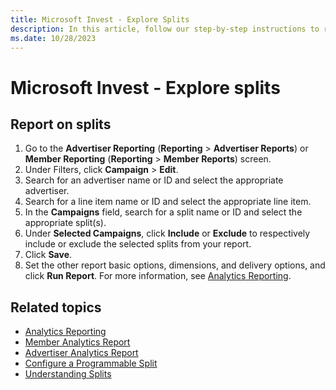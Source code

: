 ```yaml
---
title: Microsoft Invest - Explore Splits
description: In this article, follow our step-by-step instructions to run a report on a specific split or multiple splits under a specific line item.
ms.date: 10/28/2023
---
```


# Microsoft Invest - Explore splits

## Report on splits

1. Go to the **Advertiser Reporting** (**Reporting** > **Advertiser Reports**) or **Member Reporting** (**Reporting** > **Member Reports**) screen.
1. Under Filters, click **Campaign** > **Edit**.
1. Search for an advertiser name or ID and select the appropriate advertiser.
1. Search for a line item name or ID and select the appropriate line item.
1. In the **Campaigns** field, search for a split name or ID and select the appropriate split(s).
1. Under **Selected Campaigns**, click **Include** or **Exclude** to respectively include or exclude the selected splits from your report.
1. Click **Save**.
1. Set the other report basic options, dimensions, and delivery options, and click **Run Report**. For more information, see [Analytics Reporting](analytics-reporting.md).

## Related topics

- [Analytics Reporting](analytics-reporting.md)
- [Member Analytics Report](network-analytics-report.md)
- [Advertiser Analytics Report](advertiser-analytics-report.md)
- [Configure a Programmable Split](configure-a-programmable-split.md)
- [Understanding Splits](understanding-splits.md)
